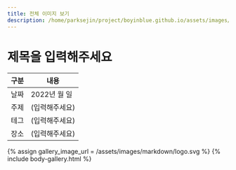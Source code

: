 ```yaml
---
title: 전체 이미지 보기
description: /home/parksejin/project/boyinblue.github.io/assets/images/markdown
---
```



제목을 입력해주세요
===


|구분|내용|
|---|---|
|날짜|2022년 월 일|
|주제|(입력해주세요)|
|테그|(입력해주세요)|
|장소|(입력해주세요)|


{% assign gallery_image_url = /assets/images/markdown/logo.svg %}
{% include body-gallery.html %}
